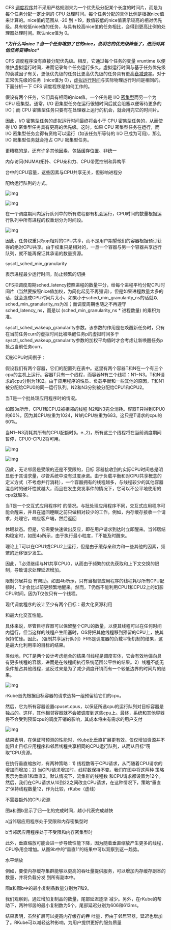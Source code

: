 CFS [调度程序](https://www.zhihu.com/search?q=调度程序&search_source=Entity&hybrid_search_source=Entity&hybrid_search_extra={:,:72754729})并不采用严格规则来为一个优先级分配某个长度的时间片，而是为每个任务分配一定比例的 CPU 处理时间。每个任务分配的具体比例是根据nice值来计算的。nice值的范围从 -20 到 +19，数值较低的nice值表示较高的相对优先级。具有较低nice值的任务，与具有较高nice值的任务相比，会得到更高比例的处理器处理时间。默认nice值为 0。

***\*为什么叫nice？当一个任务增加了它的nice，说明它的优先级降低了，进而对其他任务变得nice\****

CFS 调度程序没有直接分配优先级。相反，它通过每个任务的变量 vruntime 以便维护虚拟运行时间，进而记录每个任务运行多久。虚拟运行时间与基于任务优先级的衰减因子有关，更低优先级的任务比更高优先级的任务具有更高[衰减速率](https://www.zhihu.com/search?q=衰减速率&search_source=Entity&hybrid_search_source=Entity&hybrid_search_extra={:,:72754729})。对于正常优先级的任务（nice值为 0），[虚拟运行时间](https://www.zhihu.com/search?q=虚拟运行时间&search_source=Entity&hybrid_search_source=Entity&hybrid_search_extra={:,:72754729})与实际物理运行时间是相同的。下面分析一下 CFS 调度程序是如何工作的。

 

假设有两个任务，它们具有相同的nice值。一个任务是 I/O [密集型](https://www.zhihu.com/search?q=密集型&search_source=Entity&hybrid_search_source=Entity&hybrid_search_extra={:,:72754729})而另一个为 CPU 密集型。通常，I/O 密集型任务在运行很短时间后就会阻塞以便等待更多的 I/O；而 CPU 密集型任务只要有在处理器上运行的机会，就会用完它的时间片。

 

因此，I/O 密集型任务的虚拟运行时间最终将会小于 CPU 密集型任务的，从而使得 I/O 密集型任务具有更高的优先级。这时，如果 CPU 密集型任务在运行，而 I/O 密集型任务变得有资格可以运行（如该任务所等待的 I/O 已成为可用)，那么 I/O 密集型任务就会抢占 CPU 密集型任务。

 

 

更糟糕的是，还有许多其他因素，包括缓存位置、非统一 

内存访问(NUMA)拓扑、CPU亲和力、CPU带宽控制和异构平 

台中的CPU容量，这些因素与CPU共享无关，但影响进程分 

配给运行队列的方式。

 

 

![img](file:////private/var/folders/fc/q7hxwn7d6qsf1flty3mk20sr0000gn/T/com.kingsoft.wpsoffice.mac/wps-wanghaoyu/ksohtml/wpszOBSR6.jpg) 

 

![img](file:////private/var/folders/fc/q7hxwn7d6qsf1flty3mk20sr0000gn/T/com.kingsoft.wpsoffice.mac/wps-wanghaoyu/ksohtml/wpsHgiKrO.jpg) 

 

 

在一个调度期间内运行队列中的所有进程都有机会运行，CPU时间的数量根据运行队列中所有进程的权重划分为时间段。

 

![img](file:////private/var/folders/fc/q7hxwn7d6qsf1flty3mk20sr0000gn/T/com.kingsoft.wpsoffice.mac/wps-wanghaoyu/ksohtml/wps0Qpt30.jpg) 

因此，任务权重只标示相对的CPU共享，而不是用户期望他们的容器根据预订获得的绝对CPU共享。由于权重只是相对的，一旦一个容器与另一个容器共享运行队列，就不能再保证其承诺的数量资源。

 

 

sysctl_sched_min_granularity

表示进程最少运行时间，防止频繁的切换

 

CFS把调度周期sched_latency按照进程的数量平分，给每个进程平均分配CPU时间片（当然要按照nice值加权，为简化起见不再强调），但是如果进程数量太多的话，就会造成CPU时间片太小，如果小于sched_min_granularity_ns的话就以sched_min_granularity_ns为准；而调度周期也随之不再遵守sched_latency_ns，而是以 (sched_min_granularity_ns * 进程数量) 的乘积为准。

 

 

sysctl_sched_wakeup_granularity参数。该参数的作用是在唤醒新任务时，只有在当前任务curr的虚拟时间比被唤醒任务p的虚拟时间多于sysctl_sched_wakeup_granularity参数的加权平均值时才会考虑让新唤醒任务p抢占当前任务curr。

 

 

 

幻影CPU时间例子：

 

假设我们有两个容器，它们的配置列在表中。这里有两个容器T和N在一个有三个cpu的主机上运行。容器T只有一个线程，而容器N有三个线程：N1−N3。T和N请求的cpu分别为1和2。由于应用程序的性质、负载平衡和一些其他的原因，T和N1被分配给CPU0的同一运行队列。N2和N3分别被分配给CPU1和CPU2。

当T是一个批处理应用程序时的情况。 

如图3a所示，CPU1和CPU2被相邻的线程 N2和N3完全消耗。容器T只得到CPU0的60%，因为其CPU权重为1024，N1的CPU权重为683。这只是T请求的cpu的60%。

当N1−N3消耗其所有的CPU配额时(i。e.,2)，所有这三个线程将在当前调度期间暂停，CPU0-CPU2将可用。

![img](file:////private/var/folders/fc/q7hxwn7d6qsf1flty3mk20sr0000gn/T/com.kingsoft.wpsoffice.mac/wps-wanghaoyu/ksohtml/wpsS5EyE7.jpg) 

![img](file:////private/var/folders/fc/q7hxwn7d6qsf1flty3mk20sr0000gn/T/com.kingsoft.wpsoffice.mac/wps-wanghaoyu/ksohtml/wpsVGfcZf.jpg) 

 

因此，无论邻居是受限的还是不受限的，目标 容器接收到的实际CPU时间总是明显低于其请求量，尽管系统中没有过度承诺。由于负载平衡和对CPU共享概念的定义方式（不考虑并行消耗），一个容器拥有的线程越多，与线程较少的其他容器混合时的破坏性就越大，而且在发生突发事件的情况下，它可以不公平地使用的cpu就越多。

 

 

当T是一个交互式应用程序时 的情况。与批处理应用程序不同，交互式应用程序可能会醒来，并且在返回睡眠之前只做相对较少的工作。例如，内存缓存接收一个请求，处理它，响应客户端，然后返回 

休眠状态。但是，它需要快速做出反应，即在用户请求到达时立即醒来。当邻居结构稳定时，如图4a所示，由于执行最小粒度，T不能及时醒来。

理论上T可以在CPU1或CPU2上运行，但是由于缓存亲和力和一些其他的因素，频繁的迁移很少发生。

因此，T必须继续与N1共享CPU0，从而由于频繁的优先获取和上下文交换的限制，导致请求处理延迟增加。

限制邻居并没 有帮助。如图4b所示，只有当相邻应用程序的线程耗尽所有CPU配额时，T才会比以前更频繁地醒来。然而，T仍然不能利用CPU1和CPU2上的幻影CPU时间，因为T仅仅只有一个线程。

 

 

现代调度程序的设计至少有两个目标：最大化资源利用 

和最大化交互性能。

 

具体来说，尽管目标容器可以保留整个CPU的数量，以便其线程可以在任何时间内运行，但当这样的线程产生阻塞时，OS将把其他线程移到预留的CPU上，使其保持忙碌。因此，（强制共享运行队列）FRS是调度器的负载平衡机制的结果，这是最大化利用率的目标的结果。

类似地，PCT是两个设计考虑组合的结果:1)线程是调度实体，它会有效地偏向具有更多线程的容器，进而是在线程间执行系统范围公平性的结果。2）线程不能无条件抢占其他线程，这反过来是为了减少调度开销而有一个较低边界的时间片的结果。

![img](file:////private/var/folders/fc/q7hxwn7d6qsf1flty3mk20sr0000gn/T/com.kingsoft.wpsoffice.mac/wps-wanghaoyu/ksohtml/wpsHKAZSy.jpg) 

 

 

 

 

 

rKube首先根据目标容器的请求选择一组预留给它们的cpu。

然后，它为所有容器设置cpuset.cpus，以保证所选cpu的运行队列对目标容器是独占的。这样，其他相邻容器就不会被调度到这些cpu上。最终，系统和其他容器将不会受到预留cpu的调度开销的影响，其成本将由有需求的用户支付

 

 

![img](file:////private/var/folders/fc/q7hxwn7d6qsf1flty3mk20sr0000gn/T/com.kingsoft.wpsoffice.mac/wps-wanghaoyu/ksohtml/wpssaEeXy.jpg) 

 

 

 

 

 

 

结果表明，在保证可预测的性能时，rKube比垂直扩展更有效。仅仅增加资源并不能阻止目标应用程序和邻居线程共享相同的CPU运行队列，从而从目标“窃取”CPU资源。

 

在执行垂直缩放时，有两种策略：1) 线程数等于CPU请求，从而随着CPU请求的增加而增加；2) 当CPU请求增加时，线程数保持不变。我们在图中将这两种 策略表示为垂直1和垂直2。默认情况下，流集群的线程数 和CPU请求都设置为12个。然后，我们在CPU请求从10到22之间改变CPU请求，在这种情况下，策略“垂直2”保持线程数量12，作为比较，rKube（虚线） 

不需要额外的CPU资源

 

图a和图b显示了归一化的完成时间，越小代表完成越快

 

a当邻居应用程序处于受限和内存密集型时

b当邻居应用程序处于不受限和内存密集型时

 

此外，垂直缩放可能会进一步导致性能下降，因为随着垂直缩放产生更多的线程，CPU争用会增加。从图9b中的“垂直1”的结果中可以观察到这一趋势。

 

 

 

水平缩放

例如，要使内存缓存集群能够以更高的吞吐量提供服务，可以增加内存缓存副本的数量，并将负载分发 到所有副本中。

 

 

 

图a和图b中的最小复制品数量分别为7和9。 

我们观察到，通过增加复制品的数量，尾部延迟逐渐 减少。另外，在rKube的帮助下，两种邻居的最小复制数为5个，尾部延迟分别为606和613ms。

 

结果表明，虽然扩展可以提高内存缓存的吞 吐量，但由于邻居容器，延迟也增加了。RKube可以减轻这种影响，为用户提供更好的服务质量